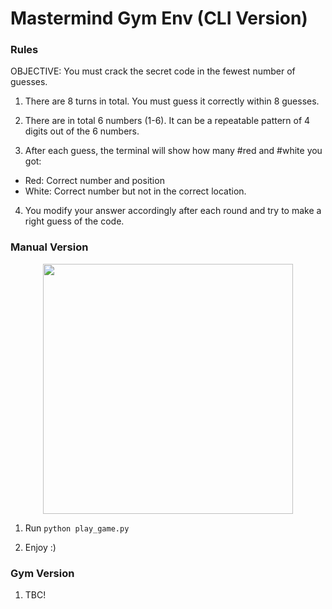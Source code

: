 # Mastermind Gym Env (CLI Version)


### Rules
OBJECTIVE: You must crack the secret code in the fewest number of guesses.

1. There are 8 turns in total. You must guess it correctly within 8 guesses.

2. There are in total 6 numbers (1-6). It can be a repeatable pattern of 4 digits out of the 6 numbers.

3. After each guess, the terminal will show how many #red and #white you got:
 - Red: Correct number and position
 - White: Correct number but not in the correct location.

4. You modify your answer accordingly after each round and try to make a right guess of the code.

### Manual Version
<p align="center">
 <img src="https://user-images.githubusercontent.com/69416199/200323320-f6bf71a5-d5ab-4f9e-b123-c2633002c232.png" height="400"/>
</p>

1. Run `python play_game.py`

2. Enjoy :)

### Gym Version
1. TBC!
